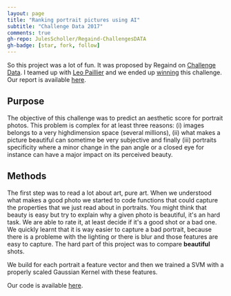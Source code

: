 ```yaml
---
layout: page
title: "Ranking portrait pictures using AI"
subtitle: "Challenge Data 2017"
comments: true
gh-repo: JulesScholler/Regaind-ChallengesDATA
gh-badge: [star, fork, follow]
---
```


So this project was a lot of fun. It was proposed by Regaind on [Challenge Data](https://challengedata.ens.fr/en/home). I teamed up with [Leo Paillier](https://github.com/leo-p) and we ended up [winning](https://www.sciencesmaths-paris.fr/upload/Contenu/MathsInfos/MathsInfos37_web.pdf) this challenge. Our report is available [here](/pdf/Report_REGAIND.pdf).

## Purpose

The objective of this challenge was to predict an aesthetic score for portrait photos. This problem is complex for at least three reasons: (i) images belongs to a very highdimension space (several millions), (ii) what makes a picture beautiful can sometime be very subjective and finally (iii) portraits specificity where a minor change in the pan angle or a closed eye for instance can have a major impact on its perceived beauty.

## Methods

The first step was to read a lot about art, pure art. When we understood what makes a good photo we started to code functions that could capture the properties that we just read about in portraits. You might think that beauty is easy but try to explain why a given photo is beautiful, it's an hard task. We are able to rate it, at least decide if it's a good shot or a bad one. We quickly learnt that it is way easier to capture a bad portrait, because there is a probleme with the lighting or there is blur and those features are easy to capture. The hard part of this project was to compare **beautiful** shots.

We build for each portrait a feature vector and then we trained a SVM with a properly scaled Gaussian Kernel with these features.

Our code is available [here](https://github.com/JulesScholler/Regaind-ChallengesDATA).
